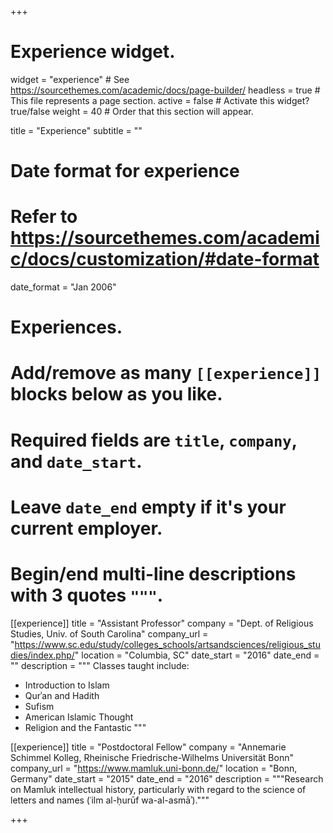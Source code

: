 +++
# Experience widget.
widget = "experience"  # See https://sourcethemes.com/academic/docs/page-builder/
headless = true  # This file represents a page section.
active = false  # Activate this widget? true/false
weight = 40  # Order that this section will appear.

title = "Experience"
subtitle = ""

# Date format for experience
#   Refer to https://sourcethemes.com/academic/docs/customization/#date-format
date_format = "Jan 2006"

# Experiences.
#   Add/remove as many `[[experience]]` blocks below as you like.
#   Required fields are `title`, `company`, and `date_start`.
#   Leave `date_end` empty if it's your current employer.
#   Begin/end multi-line descriptions with 3 quotes `"""`.
[[experience]]
  title = "Assistant Professor"
  company = "Dept. of Religious Studies, Univ. of South Carolina"
  company_url = "https://www.sc.edu/study/colleges_schools/artsandsciences/religious_studies/index.php/"
  location = "Columbia, SC"
  date_start = "2016"
  date_end = ""
  description = """
  Classes taught include:

  * Introduction to Islam
  * Qurʾan and Hadith
  * Sufism
  * American Islamic Thought
  * Religion and the Fantastic
  """

[[experience]]
  title = "Postdoctoral Fellow"
  company = "Annemarie Schimmel Kolleg, Rheinische Friedrische-Wilhelms Universität Bonn"
  company_url = "https://www.mamluk.uni-bonn.de/"
  location = "Bonn, Germany"
  date_start = "2015"
  date_end = "2016"
  description = """Research on Mamluk intellectual history, particularly with regard to the science of letters and names (ʿilm al-ḥurūf wa-al-asmāʾ)."""

+++
